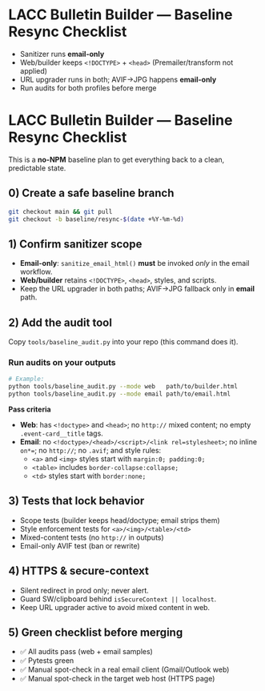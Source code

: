 # LACC Bulletin Builder — Baseline Resync Checklist
- Sanitizer runs **email-only**
- Web/builder keeps `<!DOCTYPE>` + `<head>` (Premailer/transform not applied)
- URL upgrader runs in both; AVIF→JPG happens **email-only**
- Run audits for both profiles before merge
# LACC Bulletin Builder — Baseline Resync Checklist

This is a **no-NPM** baseline plan to get everything back to a clean, predictable state.

## 0) Create a safe baseline branch
```bash
git checkout main && git pull
git checkout -b baseline/resync-$(date +%Y-%m-%d)
```

## 1) Confirm sanitizer scope
- **Email-only**: `sanitize_email_html()` **must** be invoked *only* in the email workflow.
- **Web/builder** retains `<!DOCTYPE>`, `<head>`, styles, and scripts.
- Keep the URL upgrader in both paths; AVIF→JPG fallback only in **email** path.

## 2) Add the audit tool
Copy `tools/baseline_audit.py` into your repo (this command does it).

### Run audits on your outputs
```bash
# Example:
python tools/baseline_audit.py --mode web   path/to/builder.html
python tools/baseline_audit.py --mode email path/to/email.html
```

**Pass criteria**
- **Web**: has `<!doctype>` and `<head>`; no `http://` mixed content; no empty `.event-card__title` tags.
- **Email**: no `<!doctype>/<head>/<script>/<link rel=stylesheet>`; no inline `on*=`; no `http://`; no `.avif`; and style rules:
  - `<a>` and `<img>` styles start with `margin:0; padding:0;`
  - `<table>` includes `border-collapse:collapse;`
  - `<td>` styles start with `border:none;`

## 3) Tests that lock behavior
- Scope tests (builder keeps head/doctype; email strips them)
- Style enforcement tests for `<a>/<img>/<table>/<td>`
- Mixed-content tests (no `http://` in outputs)
- Email-only AVIF test (ban or rewrite)

## 4) HTTPS & secure-context
- Silent redirect in prod only; never alert.
- Guard SW/clipboard behind `isSecureContext || localhost`.
- Keep URL upgrader active to avoid mixed content in web.

## 5) Green checklist before merging
- ✅ All audits pass (web + email samples)
- ✅ Pytests green
- ✅ Manual spot-check in a real email client (Gmail/Outlook web)
- ✅ Manual spot-check in the target web host (HTTPS page)
